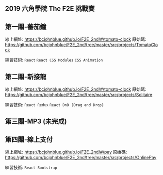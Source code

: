## 2019 六角學院 The F2E 挑戰賽

## 第一關-蕃茄鐘

線上網址: https://bcjohnblue.github.io/F2E_2nd/#/tomato-clock
原始碼: https://github.com/bcjohnblue/F2E_2nd/tree/master/src/projects/TomatoClock

練習技術: `React` `React CSS Modules` `CSS Animation`

## 第二關-新接龍

線上網址: https://bcjohnblue.github.io/F2E_2nd/#/tomato-clock
原始碼: https://github.com/bcjohnblue/F2E_2nd/tree/master/src/projects/Solitaire

練習技術: `React Redux` `React DnD (Drag and Drop)`

## 第三關-MP3 (未完成)

## 第四關-線上支付

線上網址: https://bcjohnblue.github.io/F2E_2nd/#/pay
原始碼: https://github.com/bcjohnblue/F2E_2nd/tree/master/src/projects/OnlinePay

練習技術: `React Bootstrap`
